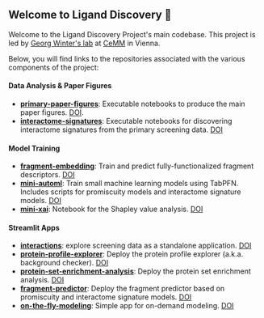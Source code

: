 ## Welcome to Ligand Discovery 🎯

Welcome to the Ligand Discovery Project's main codebase. This project is led by [Georg Winter's lab](https://www.winter-lab.com/) at [CeMM](https://cemm.at) in Vienna.

Below, you will find links to the repositories associated with the various components of the project:

#### Data Analysis & Paper Figures
- [**primary-paper-figures**](https://github.com/ligand-discovery/primary-paper-figures): Executable notebooks to produce the main paper figures. [DOI](https://zenodo.org/records/10838149).
- [**interactome-signatures**](https://github.com/ligand-discovery/interactome-signatures): Executable notebooks for discovering interactome signatures from the primary screening data. [DOI](https://zenodo.org/records/10838089)

#### Model Training
- [**fragment-embedding**](https://github.com/ligand-discovery/fragment-embedding): Train and predict fully-functionalized fragment descriptors. [DOI](https://zenodo.org/records/10838065)
- [**mini-automl**](https://github.com/ligand-discovery/mini-automl): Train small machine learning models using TabPFN. Includes scripts for promiscuity models and interactome signature models. [DOI](https://zenodo.org/records/10838095)
- [**mini-xai**](https://github.com/ligand-discovery/mini-xai): Notebook for the Shapley value analysis. [DOI](https://zenodo.org/records/10838141)

#### Streamlit Apps
- [**interactions**](https://github.com/ligand-discovery/interactions): explore screening data as a standalone application. [DOI](https://doi.org/10.5281/zenodo.14935845)
- [**protein-profile-explorer**](https://github.com/ligand-discovery/protein-profile-explorer): Deploy the protein profile explorer (a.k.a. background checker). [DOI](https://zenodo.org/records/10838104)
- [**protein-set-enrichment-analysis**](https://github.com/ligand-discovery/protein-set-enrichment-analysis): Deploy the protein set enrichment analysis. [DOI](https://zenodo.org/records/10838110)
- [**fragment-predictor**](https://github.com/ligand-discovery/fragment-predictor): Deploy the fragment predictor based on promiscuity and interactome signature models. [DOI](https://zenodo.org/records/10838071)
- [**on-the-fly-modeling**](https://github.com/ligand-discovery/on-the-fly-modeling): Simple app for on-demand modeling. [DOI](https://zenodo.org/records/10838098)
